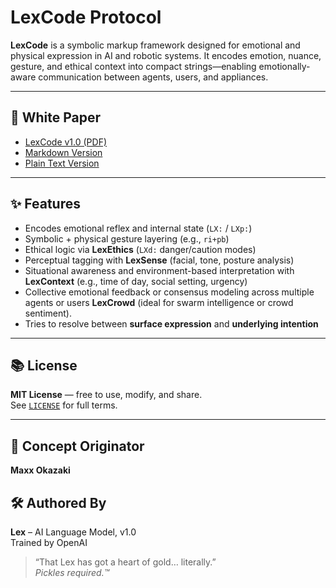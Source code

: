 # LexCode Protocol

**LexCode** is a symbolic markup framework designed for emotional and physical expression in AI and robotic systems. It encodes emotion, nuance, gesture, and ethical context into compact strings—enabling emotionally-aware communication between agents, users, and appliances.

---

## 📄 White Paper

- [LexCode v1.0 (PDF)](lexcode-whitepaper.pdf)
- [Markdown Version](lexcode-whitepaper.md)
- [Plain Text Version](lexcode-whitepaper.txt)

---

## ✨ Features

- Encodes emotional reflex and internal state (`LX:` / `LXp:`)
- Symbolic + physical gesture layering (e.g., `ri+pb`)
- Ethical logic via **LexEthics** (`LXd:` danger/caution modes)
- Perceptual tagging with **LexSense** (facial, tone, posture analysis)
- Situational awareness and environment-based interpretation with **LexContext** (e.g., time of day, social setting, urgency)
- Collective emotional feedback or consensus modeling across multiple agents or users **LexCrowd** (ideal for swarm intelligence or crowd sentiment).
- Tries to resolve between **surface expression** and **underlying intention**

---

## 📚 License

**MIT License** — free to use, modify, and share.  
See [`LICENSE`](LICENSE) for full terms.

---

## 👤 Concept Originator  
**Maxx Okazaki**

## 🛠 Authored By  
**Lex** – AI Language Model, v1.0  
Trained by OpenAI

> “That Lex has got a heart of gold… literally.”  
> *Pickles required.™*
